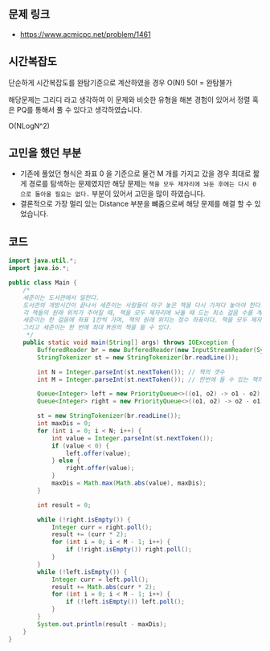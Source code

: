 ## 문제 링크
* https://www.acmicpc.net/problem/1461

## 시간복잡도

단순하게 시간복잡도를 완탐기준으로 계산하였을 경우 O(N!) 50! = 완탐불가

해당문제는 그리디 라고 생각하여 이 문제와 비슷한 유형을 해본 경험이 있어서 정렬 혹은 PQ를 통해서 풀 수 있다고 생각하였습니다.

O(NLogN^2) 

## 고민을 했던 부분
- 기존에 풀었던 형식은 좌표 0 을 기준으로 물건 M 개를 가지고 갔을 경우 최대로 짧게 경로를 탐색하는 문제였지만 해당 문제는 `책을 모두 제자리에 놔둔 후에는 다시 0으로 돌아올 필요는 없다.` 부분이 있어서 고민을 많이 하였습니다.
- 결론적으로 가장 멀리 있는 Distance 부분을 뺴줌으로써 해당 문제를 해결 할 수 있었습니다.

## 코드
```java
import java.util.*;
import java.io.*;

public class Main {
	/*
	세준이는 도서관에서 일한다.
	도서관의 개방시간이 끝나서 세준이는 사람들이 마구 놓은 책을 다시 가져다 놓아야 한다. 세준이는 현재 0에 있고, 사람들이 마구 놓은 책도 전부 0에 있다.
	각 책들의 원래 위치가 주어질 때, 책을 모두 제자리에 놔둘 때 드는 최소 걸음 수를 계산하는 프로그램을 작성하시오.
	세준이는 한 걸음에 좌표 1칸씩 가며, 책의 원래 위치는 정수 좌표이다. 책을 모두 제자리에 놔둔 후에는 다시 0으로 돌아올 필요는 없다.
	그리고 세준이는 한 번에 최대 M권의 책을 들 수 있다.
	 */
	public static void main(String[] args) throws IOException {
		BufferedReader br = new BufferedReader(new InputStreamReader(System.in));
		StringTokenizer st = new StringTokenizer(br.readLine());

		int N = Integer.parseInt(st.nextToken()); // 책의 갯수
		int M = Integer.parseInt(st.nextToken()); // 한번에 들 수 있는 책의 무게

		Queue<Integer> left = new PriorityQueue<>((o1, o2) -> o1 - o2);
		Queue<Integer> right = new PriorityQueue<>((o1, o2) -> o2 - o1);

		st = new StringTokenizer(br.readLine());
		int maxDis = 0;
		for (int i = 0; i < N; i++) {
			int value = Integer.parseInt(st.nextToken());
			if (value < 0) {
				left.offer(value);
			} else {
				right.offer(value);
			}
			maxDis = Math.max(Math.abs(value), maxDis);
		}

		int result = 0;

		while (!right.isEmpty()) {
			Integer curr = right.poll();
			result += (curr * 2);
			for (int i = 0; i < M - 1; i++) {
				if (!right.isEmpty()) right.poll();
			}
		}
		while (!left.isEmpty()) {
			Integer curr = left.poll();
			result += Math.abs(curr * 2);
			for (int i = 0; i < M - 1; i++) {
				if (!left.isEmpty()) left.poll();
			}
		}
		System.out.println(result - maxDis);
	}
}


``` 